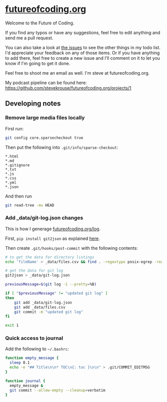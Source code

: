 # [futureofcoding.org](http://futureofcoding.org)

Welcome to the Future of Coding.

If you find any typos or have any suggestions, feel free to edit anything and send me a pull request.

You can also take a look at [the issues](https://github.com/stevekrouse/futureofcoding.org/issues) to see the other things in my todo list. I'd appreciate your feedback on any of those items. Or if you have anything to add there, feel free to create a new issue and I'll comment on it to let you know if I'm going to get it done. 

Feel free to shoot me an email as well. I'm steve at futureofcoding.org.

My podcast pipeline can be found here: https://github.com/stevekrouse/futureofcoding.org/projects/1

## Developing notes

### Remove large media files locally

First run:

```bash
git config core.sparsecheckout true
```

Then put the following into `.git/info/sparse-checkout`:

```
*.html
*.md
*.gitignore
*.txt
*.js
*.css
*.yml
*.json
```

And then run 


```bash
git read-tree -mu HEAD
```


### Add _data/git-log.json changes

This is how I generage [futureofcoding.org/log](futureofcoding.org/log).

First, `pip install git2json` as explained [here](https://github.com/tarmstrong/git2json#installation).

Then create `.git/hooks/post-commit` with the following contents:

```bash
# to get the data for directory listings
echo 'fileName' > _data/files.csv && find . -regextype posix-egrep -regex ".*\.(md|html)$"  -not -path "./_site/*" >> _data/files.csv

# get the data for git log
git2json > _data/git-log.json

previousMessage=$(git log -1 --pretty=%B)

if [ "$previousMessage" != "updated git log" ]
then
    git add _data/git-log.json
    git add _data/files.csv
    git commit -m "updated git log" 
fi

exit 1
```

### Quick access to journal

Add the following to `~/.bashrc`:

```bash
function empty_message {
  sleep 0.1
  echo -e "## Title\n\n* TOC\n{: toc }\n\n" > .git/COMMIT_EDITMSG
}

function journal {
  empty_message & 
  git commit --allow-empty --cleanup=verbatim
}
```

<script repoPath="stevekrouse/futureofcoding.org" type="text/javascript" src="/unbreakable-links/index.js"></script>
